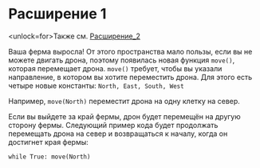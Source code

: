 # Расширение 1
<unlock=for>Также см. [Расширение_2](docs/unlocks/expand_2.md)

</unlock>Ваша ферма выросла! От этого пространства мало пользы, если вы не можете двигать дрона, поэтому появилась новая функция `move()`, которая перемещает дрона. `move()` требует, чтобы вы указали направление, в котором вы хотите переместить дрона. Для этого есть четыре новые константы: `North, East, South, West`

Например, `move(North)` переместит дрона на одну клетку на север.

Если вы выйдете за край фермы, дрон будет перемещён на другую сторону фермы.
Следующий пример кода будет продолжать перемещать дрона на север и возвращаться к началу, когда он достигнет края фермы:

`while True:
	move(North)`